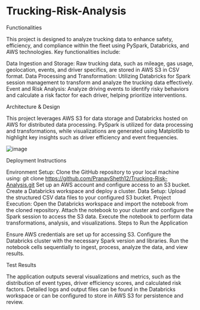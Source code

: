 # Trucking-Risk-Analysis

Functionalities

This project is designed to analyze trucking data to enhance safety, efficiency, and compliance within the fleet using PySpark, Databricks, and AWS technologies. Key functionalities include:

Data Ingestion and Storage: Raw trucking data, such as mileage, gas usage, geolocation, events, and driver specifics, are stored in AWS S3 in CSV format.
Data Processing and Transformation: Utilizing Databricks for Spark session management to transform and analyze the trucking data effectively.
Event and Risk Analysis: Analyze driving events to identify risky behaviors and calculate a risk factor for each driver, helping prioritize interventions.

Architecture & Design

This project leverages AWS S3 for data storage and Databricks hosted on AWS for distributed data processing. PySpark is utilized for data processing and transformations, while visualizations are generated using Matplotlib to highlight key insights such as driver efficiency and event frequencies.

![image](https://github.com/PranavSheth12/Trucking-Risk-Analysis/assets/79102762/57896c94-e7f1-431a-8b43-d0cb3189cacb)

Deployment Instructions

Environment Setup:
Clone the GitHub repository to your local machine using: git clone https://github.com/PranavSheth12/Trucking-Risk-Analysis.git
Set up an AWS account and configure access to an S3 bucket.
Create a Databricks workspace and deploy a cluster.
Data Setup:
Upload the structured CSV data files to your configured S3 bucket.
Project Execution:
Open the Databricks workspace and import the notebook from the cloned repository.
Attach the notebook to your cluster and configure the Spark session to access the S3 data.
Execute the notebook to perform data transformations, analysis, and visualizations.
Steps to Run the Application

Ensure AWS credentials are set up for accessing S3.
Configure the Databricks cluster with the necessary Spark version and libraries.
Run the notebook cells sequentially to ingest, process, analyze the data, and view results.

Test Results

The application outputs several visualizations and metrics, such as the distribution of event types, driver efficiency scores, and calculated risk factors.
Detailed logs and output files can be found in the Databricks workspace or can be configured to store in AWS S3 for persistence and review.
